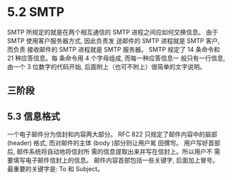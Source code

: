 # 5.2 SMTP

SMTP 所规定的就是在两个相互通信的 SMTP 进程之间应如何交换信息。
由于 SMTP 使用客户服务器方式, 因此负责发 送邮件的 SMTP 进程就是 SMTP 客户, 而负责 接收邮件的 SMTP 进程就是 SMTP 服务器。
SMTP 规定了 14 条命令和 21 种应答信息。每 条命令用 4 个字母组成, 而每一种应答信息一 般只有一行信息, 由一个 3 位数字的代码开始, 后面附上（也可不附上）很简单的文字说明。

## 三阶段



## 5.3 信息格式

一个电子邮件分为信封和内容两大部分。
RFC 822 只规定了邮件内容中的㞒部 (header) 格式, 而对邮件的主体 (body )部分则让用户駡 田撰㝍。
用户写好首部后, 邮件系统将自动地将信封所 需的信息提取出来并写在信封上。所以用户不 需要填写电子邮件信封上的信息。
邮件内容首部包括一些关键字, 后面加上冒号。 最重要的关键字是: To 和 Subject。